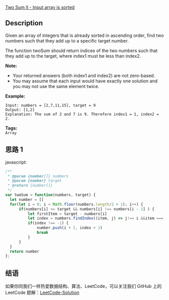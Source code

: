 [Two Sum II - Input array is sorted][title]

## Description
Given an array of integers that is already sorted in ascending order, find two numbers such that they add up to a specific target number.

The function twoSum should return indices of the two numbers such that they add up to the target, where index1 must be less than index2.

**Note:**  
 
 - Your returned answers (both index1 and index2) are not zero-based.
 - You may assume that each input would have exactly one solution and you may not use the same element twice.

**Example:**

```
Input: numbers = [2,7,11,15], target = 9
Output: [1,2]
Explanation: The sum of 2 and 7 is 9. Therefore index1 = 1, index2 = 2.
```

**Tags:**   
`Array`

## 思路 1

javascript: 
```javascript
/**
 * @param {number[]} numbers
 * @param {number} target
 * @return {number[]}
 */
var twoSum = function(numbers, target) {
  let number = []
  for(let i = 0; i < Math.floor(numbers.length/2 + 1); i++) {
      if(numbers[i] <= target && numbers[i] !== numbers[i - 1] ) {
          let firstItem = target - numbers[i]
          let index = numbers.findIndex((item, j) => j!== i &&item === firstItem)
          if(index !== -1) {
              number.push(i + 1, index + 1)
              break
          }
      }
  }
  return number
};
```

## 结语
   
如果你同我们一样热爱数据结构、算法、LeetCode，可以关注我们 GitHub 上的 LeetCode 题解：[LeetCode-Solution][ls]

[title]: https://leetcode.com/problems/two-sum-ii-input-array-is-sorted/
[ls]: https://github.com/RichCodersAndMe/LeetCode-Solution